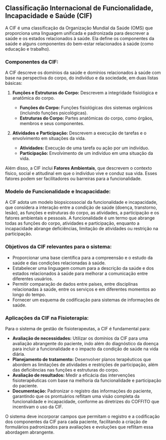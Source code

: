 ## Classificação Internacional de Funcionalidade, Incapacidade e Saúde (CIF)

A CIF é uma classificação da Organização Mundial da Saúde (OMS) que proporciona uma linguagem unificada e padronizada para descrever a saúde e os estados relacionados à saúde. Ela define os componentes da saúde e alguns componentes do bem-estar relacionados à saúde (como educação e trabalho).

### Componentes da CIF:

A CIF descreve os domínios da saúde e domínios relacionados à saúde com base na perspectiva do corpo, do indivíduo e da sociedade, em duas listas básicas:

1.  **Funções e Estruturas do Corpo:** Descrevem a integridade fisiológica e anatômica do corpo.
    *   **Funções do Corpo:** Funções fisiológicas dos sistemas orgânicos (incluindo funções psicológicas).
    *   **Estruturas do Corpo:** Partes anatômicas do corpo, como órgãos, membros e seus componentes.

2.  **Atividades e Participação:** Descrevem a execução de tarefas e o envolvimento em situações da vida.
    *   **Atividades:** Execução de uma tarefa ou ação por um indivíduo.
    *   **Participação:** Envolvimento de um indivíduo em uma situação da vida.

Além disso, a CIF inclui **Fatores Ambientais**, que descrevem o contexto físico, social e atitudinal em que o indivíduo vive e conduz sua vida. Esses fatores podem ser facilitadores ou barreiras para a funcionalidade.

### Modelo de Funcionalidade e Incapacidade:

A CIF adota um modelo biopsicossocial da funcionalidade e incapacidade, que considera a interação entre a condição de saúde (doença, transtorno, lesão), as funções e estruturas do corpo, as atividades, a participação e os fatores ambientais e pessoais. A funcionalidade é um termo que abrange todas as funções do corpo, atividades e participação, enquanto a incapacidade abrange deficiências, limitação de atividades ou restrição na participação.

### Objetivos da CIF relevantes para o sistema:

*   Proporcionar uma base científica para a compreensão e o estudo da saúde e das condições relacionadas à saúde.
*   Estabelecer uma linguagem comum para a descrição da saúde e dos estados relacionados à saúde para melhorar a comunicação entre diferentes usuários.
*   Permitir comparação de dados entre países, entre disciplinas relacionadas à saúde, entre os serviços e em diferentes momentos ao longo do tempo.
*   Fornecer um esquema de codificação para sistemas de informações de saúde.

### Aplicações da CIF na Fisioterapia:

Para o sistema de gestão de fisioterapeutas, a CIF é fundamental para:

*   **Avaliação de necessidades:** Utilizar os domínios da CIF para uma avaliação abrangente do paciente, indo além do diagnóstico da doença para incluir a funcionalidade e o impacto da condição de saúde na vida diária.
*   **Planejamento de tratamento:** Desenvolver planos terapêuticos que abordem as limitações de atividades e restrições de participação, além das deficiências nas funções e estruturas do corpo.
*   **Avaliação de resultados:** Medir a eficácia das intervenções fisioterapêuticas com base na melhoria da funcionalidade e participação do paciente.
*   **Documentação:** Padronizar o registro das informações do paciente, garantindo que os prontuários reflitam uma visão completa da funcionalidade e incapacidade, conforme as diretrizes do COFFITO que incentivam o uso da CIF.

O sistema deve incorporar campos que permitam o registro e a codificação dos componentes da CIF para cada paciente, facilitando a criação de formulários padronizados para avaliações e evoluções que reflitam essa abordagem abrangente.

